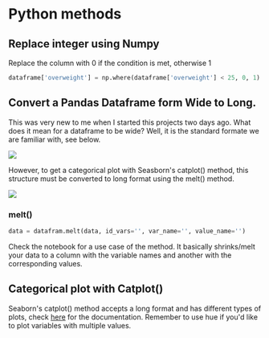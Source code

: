 # Python methods

## Replace integer using Numpy

Replace the column with 0 if the condition is met, otherwise 1

```Python
dataframe['overweight'] = np.where(dataframe['overweight'] < 25, 0, 1)
```
## Convert a Pandas Dataframe form Wide to Long.

This was very new to me when I started this projects two days ago.
What does it mean for a dataframe to be wide?
Well, it is the standard formate we are familiar with, see below.

![](https://i.imgur.com/Put7QZc.png)

However, to get a categorical plot with Seasborn's catplot() method, this structure must be converted to long format using the melt() method.

![](https://i.imgur.com/xDs3JhT.png)

### melt()

```python
data = datafram.melt(data, id_vars='', var_name='', value_name='')
```
Check the notebook for a use case of the method.
It basically shrinks/melt your data to a column with the variable names
and another with the corresponding values.

## Categorical plot with Catplot()

Seaborn's catplot() method accepts a long format and has different types of plots, check [here](https://seaborn.pydata.org/generated/seaborn.catplot.html) for the documentation.
Remember to use hue if you'd like to plot variables with multiple values.